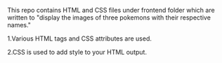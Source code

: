 This repo contains HTML and CSS files under frontend folder which are written to "display the images of three pokemons with their respective names."

1.Various HTML tags and CSS attributes are used.

2.CSS is used to add style to your HTML output.


